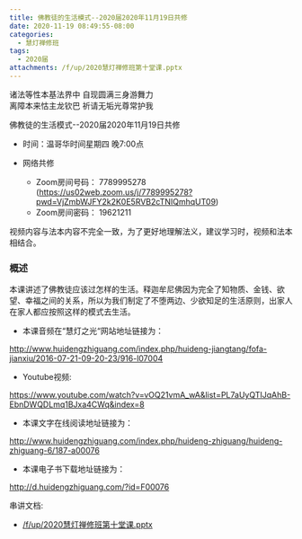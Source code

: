 ```yaml
---
title: 佛教徒的⽣活模式--2020届2020年11月19日共修
date: 2020-11-19 08:49:55-08:00
categories:
  - 慧灯禅修班
tags:
  - 2020届
attachments: /f/up/2020慧灯禅修班第十堂课.pptx
---
```

诸法等性本基法界中 自现圆满三身游舞力  
离障本来怙主龙钦巴 祈请无垢光尊常护我  

佛教徒的⽣活模式--2020届2020年11月19日共修

* 时间：温哥华时间星期四 晚7:00点

* 网络共修
  * Zoom房间号码： 7789995278 (<https://us02web.zoom.us/j/7789995278?pwd=VjZmbWJFY2k2K0E5RVB2cTNIQmhqUT09>)
  * Zoom房间密码： 19621211

视频内容与法本内容不完全⼀致，为了更好地理解法义，建议学习时，视频和法本相结合。

### 概述

本课讲述了佛教徒应该过怎样的⽣活。释迦牟尼佛因为完全了知物质、⾦钱、欲望、幸福之间的关系，所以为我们制定了不堕两边、少欲知⾜的⽣活原则，出家⼈在家⼈都应按照这样的模式去⽣活。

- 本课⾳频在“慧灯之光“⽹站地址链接为：

<http://www.huidengzhiguang.com/index.php/huideng-jiangtang/fofa-jianxiu/2016-07-21-09-20-23/916-l07004>

- Youtube视频:

<https://www.youtube.com/watch?v=vOQ21vmA_wA&list=PL7aUyQTIJqAhB-EbnDWQDLmq1BJxa4CWq&index=8>

- 本课⽂字在线阅读地址链接为：

<http://www.huidengzhiguang.com/index.php/huideng-zhiguang/huideng-zhiguang-6/187-a00076>

- 本课电⼦书下载地址链接为：

<http://d.huidengzhiguang.com/?id=F00076>

串讲文档:
* [/f/up/2020慧灯禅修班第十堂课.pptx](https://s3.ap-northeast-1.wasabisys.com/hdcx/hdv/f/up/2020慧灯禅修班第十堂课.pptx)
